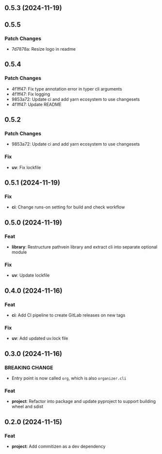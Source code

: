 ## 0.5.3 (2024-11-19)

## 0.5.5

### Patch Changes

- 7d7878a: Resize logo in readme

## 0.5.4

### Patch Changes

- 4f1ff47: Fix type annotation error in typer cli arguments
- 4f1ff47: Fix logging
- 9853a72: Update ci and add yarn ecosystem to use changesets
- 4f1ff47: Update README

## 0.5.2

### Patch Changes

- 9853a72: Update ci and add yarn ecosystem to use changesets

### Fix

- **uv**: Fix lockfile

## 0.5.1 (2024-11-19)

### Fix

- **ci**: Change runs-on setting for build and check workflow

## 0.5.0 (2024-11-19)

### Feat

- **library**: Restructure pathvein library and extract cli into separate optional module

### Fix

- **uv**: Update lockfile

## 0.4.0 (2024-11-16)

### Feat

- **ci**: Add CI pipeline to create GitLab releases on new tags

### Fix

- **uv**: Add updated uv.lock file

## 0.3.0 (2024-11-16)

### BREAKING CHANGE

- Entry point is now called `org`, which is also `organizer.cli`

### Feat

- **project**: Refactor into package and update pyproject to support building wheel and sdist

## 0.2.0 (2024-11-15)

### Feat

- **project**: Add commitizen as a dev dependency
